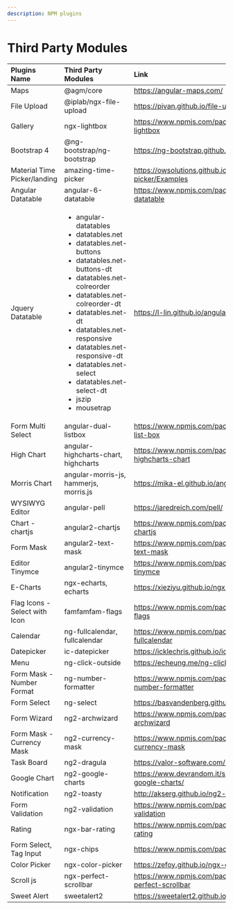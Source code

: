 ```yaml
---
description: NPM plugins
---
```


# Third Party Modules



<table>
  <thead>
    <tr>
      <th style="text-align:left">Plugins Name</th>
      <th style="text-align:left">Third Party Modules</th>
      <th style="text-align:left">Link</th>
    </tr>
  </thead>
  <tbody>
    <tr>
      <td style="text-align:left">Maps</td>
      <td style="text-align:left">@agm/core</td>
      <td style="text-align:left"><a href="https://angular-maps.com/">https://angular-maps.com/</a>
      </td>
    </tr>
    <tr>
      <td style="text-align:left">File Upload</td>
      <td style="text-align:left">@iplab/ngx-file-upload</td>
      <td style="text-align:left"><a href="https://pivan.github.io/file-upload/">https://pivan.github.io/file-upload/</a>
      </td>
    </tr>
    <tr>
      <td style="text-align:left">Gallery</td>
      <td style="text-align:left">ngx-lightbox</td>
      <td style="text-align:left"><a href="https://www.npmjs.com/package/ngx-lightbox">https://www.npmjs.com/package/ngx-lightbox</a>
      </td>
    </tr>
    <tr>
      <td style="text-align:left">Bootstrap 4</td>
      <td style="text-align:left">@ng-bootstrap/ng-bootstrap</td>
      <td style="text-align:left"><a href="https://ng-bootstrap.github.io/">https://ng-bootstrap.github.io/</a>
      </td>
    </tr>
    <tr>
      <td style="text-align:left">Material Time Picker/landing</td>
      <td style="text-align:left">amazing-time-picker</td>
      <td style="text-align:left"><a href="https://owsolutions.github.io/amazing-time-picker/Examples">https://owsolutions.github.io/amazing-time-picker/Examples</a>
      </td>
    </tr>
    <tr>
      <td style="text-align:left">Angular Datatable</td>
      <td style="text-align:left">angular-6-datatable</td>
      <td style="text-align:left"><a href="https://www.npmjs.com/package/angular-6-datatable">https://www.npmjs.com/package/angular-6-datatable</a>
      </td>
    </tr>
    <tr>
      <td style="text-align:left">Jquery Datatable</td>
      <td style="text-align:left">
        <ul>
          <li>angular-datatables</li>
          <li>datatables.net</li>
          <li>datatables.net-buttons</li>
          <li>datatables.net-buttons-dt</li>
          <li>datatables.net-colreorder</li>
          <li>datatables.net-colreorder-dt</li>
          <li>datatables.net-dt</li>
          <li>datatables.net-responsive</li>
          <li>datatables.net-responsive-dt</li>
          <li>datatables.net-select</li>
          <li>datatables.net-select-dt</li>
          <li>jszip</li>
          <li>mousetrap</li>
        </ul>
      </td>
      <td style="text-align:left"><a href="https://l-lin.github.io/angular-datatables/">https://l-lin.github.io/angular-datatables/</a>
      </td>
    </tr>
    <tr>
      <td style="text-align:left">Form Multi Select</td>
      <td style="text-align:left">angular-dual-listbox</td>
      <td style="text-align:left"><a href="https://www.npmjs.com/package/ng2-dual-list-box">https://www.npmjs.com/package/ng2-dual-list-box</a>
      </td>
    </tr>
    <tr>
      <td style="text-align:left">High Chart</td>
      <td style="text-align:left">angular-highcharts-chart, highcharts</td>
      <td style="text-align:left"><a href="https://www.npmjs.com/package/angular-highcharts-chart">https://www.npmjs.com/package/angular-highcharts-chart</a>
      </td>
    </tr>
    <tr>
      <td style="text-align:left">Morris Chart</td>
      <td style="text-align:left">angular-morris-js, hammerjs, morris.js</td>
      <td style="text-align:left"><a href="https://mika-el.github.io/angular-morris-js">https://mika-el.github.io/angular-morris-js</a>
      </td>
    </tr>
    <tr>
      <td style="text-align:left">WYSIWYG Editor</td>
      <td style="text-align:left">angular-pell</td>
      <td style="text-align:left"><a href="https://jaredreich.com/pell/">https://jaredreich.com/pell/</a>
      </td>
    </tr>
    <tr>
      <td style="text-align:left">Chart - chartjs</td>
      <td style="text-align:left">angular2-chartjs</td>
      <td style="text-align:left"><a href="https://www.npmjs.com/package/angular2-chartjs">https://www.npmjs.com/package/angular2-chartjs</a>
      </td>
    </tr>
    <tr>
      <td style="text-align:left">Form Mask</td>
      <td style="text-align:left">angular2-text-mask</td>
      <td style="text-align:left"><a href="https://www.npmjs.com/package/angular2-text-mask">https://www.npmjs.com/package/angular2-text-mask</a>
      </td>
    </tr>
    <tr>
      <td style="text-align:left">Editor Tinymce</td>
      <td style="text-align:left">angular2-tinymce</td>
      <td style="text-align:left"><a href="https://www.npmjs.com/package/angular2-tinymce">https://www.npmjs.com/package/angular2-tinymce</a>
      </td>
    </tr>
    <tr>
      <td style="text-align:left">E-Charts</td>
      <td style="text-align:left">ngx-echarts, echarts</td>
      <td style="text-align:left"><a href="https://xieziyu.github.io/ngx-echarts">https://xieziyu.github.io/ngx-echarts</a>
      </td>
    </tr>
    <tr>
      <td style="text-align:left">Flag Icons - Select with Icon</td>
      <td style="text-align:left">famfamfam-flags</td>
      <td style="text-align:left"><a href="https://www.npmjs.com/package/famfamfam-flags">https://www.npmjs.com/package/famfamfam-flags</a>
      </td>
    </tr>
    <tr>
      <td style="text-align:left">Calendar</td>
      <td style="text-align:left">ng-fullcalendar, fullcalendar</td>
      <td style="text-align:left"><a href="https://www.npmjs.com/package/ng-fullcalendar">https://www.npmjs.com/package/ng-fullcalendar</a>
      </td>
    </tr>
    <tr>
      <td style="text-align:left">Datepicker</td>
      <td style="text-align:left">ic-datepicker</td>
      <td style="text-align:left"><a href="https://icklechris.github.io/ic-datepicker/">https://icklechris.github.io/ic-datepicker/</a>
      </td>
    </tr>
    <tr>
      <td style="text-align:left">Menu</td>
      <td style="text-align:left">ng-click-outside</td>
      <td style="text-align:left"><a href="https://echeung.me/ng-click-outside/">https://echeung.me/ng-click-outside/</a>
      </td>
    </tr>
    <tr>
      <td style="text-align:left">Form Mask - Number Format</td>
      <td style="text-align:left">ng-number-formatter</td>
      <td style="text-align:left"><a href="https://www.npmjs.com/package/ng-number-formatter">https://www.npmjs.com/package/ng-number-formatter</a>
      </td>
    </tr>
    <tr>
      <td style="text-align:left">Form Select</td>
      <td style="text-align:left">ng-select</td>
      <td style="text-align:left"><a href="https://basvandenberg.github.io/ng-select">https://basvandenberg.github.io/ng-select</a>
      </td>
    </tr>
    <tr>
      <td style="text-align:left">Form Wizard</td>
      <td style="text-align:left">ng2-archwizard</td>
      <td style="text-align:left"><a href="https://www.npmjs.com/package/ng2-archwizard">https://www.npmjs.com/package/ng2-archwizard</a>
      </td>
    </tr>
    <tr>
      <td style="text-align:left">Form Mask - Currency Mask</td>
      <td style="text-align:left">ng2-currency-mask</td>
      <td style="text-align:left"><a href="https://www.npmjs.com/package/ng2-currency-mask">https://www.npmjs.com/package/ng2-currency-mask</a>
      </td>
    </tr>
    <tr>
      <td style="text-align:left">Task Board</td>
      <td style="text-align:left">ng2-dragula</td>
      <td style="text-align:left"><a href="https://valor-software.com/ng2-dragula">https://valor-software.com/ng2-dragula</a>
      </td>
    </tr>
    <tr>
      <td style="text-align:left">Google Chart</td>
      <td style="text-align:left">ng2-google-charts</td>
      <td style="text-align:left"><a href="https://www.devrandom.it/software/ng2-google-charts/">https://www.devrandom.it/software/ng2-google-charts/</a>
      </td>
    </tr>
    <tr>
      <td style="text-align:left">Notification</td>
      <td style="text-align:left">ng2-toasty</td>
      <td style="text-align:left"><a href="http://akserg.github.io/ng2-webpack-demo">http://akserg.github.io/ng2-webpack-demo</a>
      </td>
    </tr>
    <tr>
      <td style="text-align:left">Form Validation</td>
      <td style="text-align:left">ng2-validation</td>
      <td style="text-align:left"><a href="https://www.npmjs.com/package/ng2-validation">https://www.npmjs.com/package/ng2-validation</a>
      </td>
    </tr>
    <tr>
      <td style="text-align:left">Rating</td>
      <td style="text-align:left">ngx-bar-rating</td>
      <td style="text-align:left"><a href="https://www.npmjs.com/package/ngx-bar-rating">https://www.npmjs.com/package/ngx-bar-rating</a>
      </td>
    </tr>
    <tr>
      <td style="text-align:left">Form Select, Tag Input</td>
      <td style="text-align:left">ngx-chips</td>
      <td style="text-align:left"><a href="https://www.npmjs.com/package/ngx-chips">https://www.npmjs.com/package/ngx-chips</a>
      </td>
    </tr>
    <tr>
      <td style="text-align:left">Color Picker</td>
      <td style="text-align:left">ngx-color-picker</td>
      <td style="text-align:left"><a href="https://zefoy.github.io/ngx-color-picker">https://zefoy.github.io/ngx-color-picker</a>
      </td>
    </tr>
    <tr>
      <td style="text-align:left">Scroll js</td>
      <td style="text-align:left">ngx-perfect-scrollbar</td>
      <td style="text-align:left"><a href="https://www.npmjs.com/package/ngx-perfect-scrollbar">https://www.npmjs.com/package/ngx-perfect-scrollbar</a>
      </td>
    </tr>
    <tr>
      <td style="text-align:left">Sweet Alert</td>
      <td style="text-align:left">sweetalert2</td>
      <td style="text-align:left"><a href="https://sweetalert2.github.io/">https://sweetalert2.github.io/</a>
      </td>
    </tr>
  </tbody>
</table>

